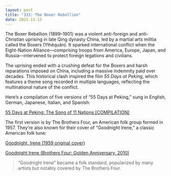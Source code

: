 ```yaml
---
layout: post
title: "333: The Boxer Rebellion"
date: 2021-11-15
---
```


The Boxer Rebellion (1899–1901) was a violent anti-foreign and anti-Christian uprising in late Qing dynasty China, led by a martial arts militia called the Boxers (Yìhéquán). It sparked international conflict when the Eight-Nation Alliance—comprising troops from America, Europe, Japan, and Russia—intervened to protect foreign legations and civilians.

The uprising ended with a crushing defeat for the Boxers and harsh reparations imposed on China, including a massive indemnity paid over decades. This historical clash inspired the film *55 Days at Peking*, which features a theme song recorded in multiple languages, reflecting the multinational nature of the conflict.

Here’s a compilation of five versions of “55 Days at Peking,” sung in English, German, Japanese, Italian, and Spanish:  

[55 Days at Peking: The Song of 11 Nations [COMPILATION]](https://youtu.be/Eq8Hy7527fc)
<br>  

The first version is by The Brothers Four, an American folk group formed in 1957. They’re also known for their cover of “Goodnight Irene,” a classic American folk tune:  

[Goodnight, Irene (1959 original cover)](https://youtu.be/s2aXAdrb5M4)  

[Goodnight Irene (Brothers Four: Golden Anniversary, 2010)](https://youtu.be/9jf_wXGJ9lU)  

> “Goodnight Irene” became a folk standard, popularized by many artists but notably covered by The Brothers Four.
